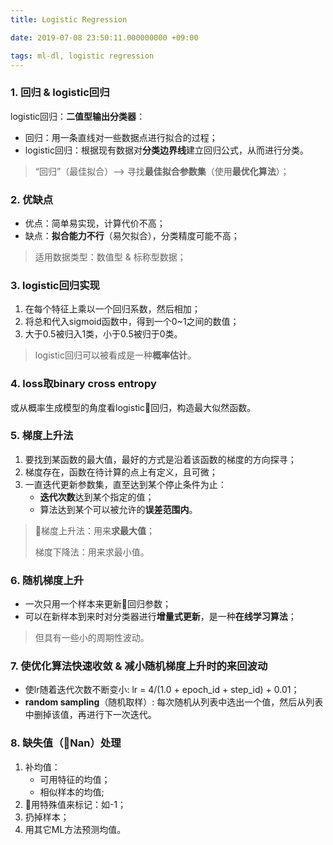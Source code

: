 ```yaml
---
title: Logistic Regression

date: 2019-07-08 23:50:11.000000000 +09:00

tags: ml-dl, logistic regression
---
```


### 1. 回归 & logistic回归

logistic回归：**二值型输出分类器**：
 * 回归：用一条直线对一些数据点进行拟合的过程；
 * logistic回归：根据现有数据对**分类边界线**建立回归公式，从而进行分类。
>“回归”（最佳拟合）--> 寻找**最佳拟合参数集**（使用**最优化算法**）；


### 2. 优缺点

* 优点：简单易实现，计算代价不高；
* 缺点：**拟合能力不行**（易欠拟合），分类精度可能不高；
>适用数据类型：数值型 & 标称型数据；

### 3. logistic回归实现
1. 在每个特征上乘以一个回归系数，然后相加；
2. 将总和代入sigmoid函数中，得到一个0~1之间的数值；
3. 大于0.5被归入1类，小于0.5被归于0类。
> logistic回归可以被看成是一种**概率估计**。

### 4. loss取binary cross entropy
或从概率生成模型的角度看logistic回归，构造最大似然函数。

### 5. 梯度上升法
1. 要找到某函数的最大值，最好的方式是沿着该函数的梯度的方向探寻；
2. 梯度存在，函数在待计算的点上有定义，且可微；
3. 一直迭代更新参数集，直至达到某个停止条件为止：
    * **迭代次数**达到某个指定的值；
    * 算法达到某个可以被允许的**误差范围内**。
> 梯度上升法：用来**求最大值**；
>
> 梯度下降法：用来求最小值。

### 6. 随机梯度上升
* 一次只用一个样本来更新回归参数；
* 可以在新样本到来时对分类器进行**增量式更新**，是一种**在线学习算法**；
> 但具有一些小的周期性波动。

### 7. 使优化算法快速收敛 & 减小随机梯度上升时的来回波动
* 使lr随着迭代次数不断变小: lr = 4/(1.0 + epoch_id + step_id) + 0.01；
* **random sampling**（随机取样）: 每次随机从列表中选出一个值，然后从列表中删掉该值，再进行下一次迭代。

### 8. 缺失值（Nan）处理
1. 补均值：
    * 可用特征的均值；
    * 相似样本的均值;
2. 用特殊值来标记：如-1；
3. 扔掉样本；
4. 用其它ML方法预测均值。
